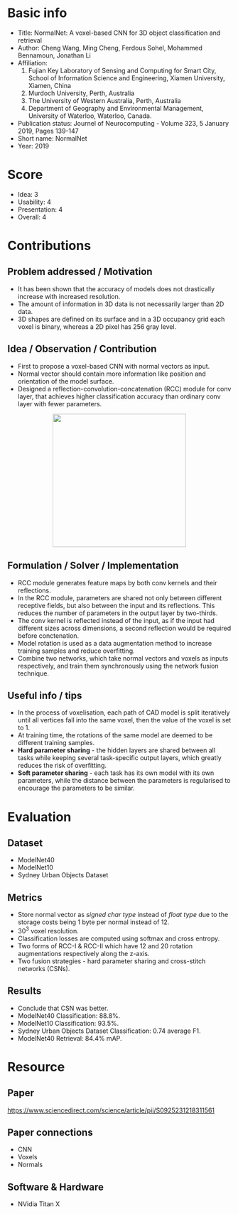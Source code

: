 # Basic info
- Title: NormalNet: A voxel-based CNN for 3D object classification and retrieval
- Author: Cheng Wang, Ming Cheng, Ferdous Sohel, Mohammed Bennamoun, Jonathan Li
- Affiliation: 
  1. Fujian Key Laboratory of Sensing and Computing for Smart City, School of Information Science and Engineering, Xiamen University, Xiamen, China
  2. Murdoch University, Perth, Australia
  3. The University of Western Australia, Perth, Australia
  4. Department of Geography and Environmental Management, University of Waterloo, Waterloo, Canada.
- Publication status: Journel of Neurocomputing - Volume 323, 5 January 2019, Pages 139-147
- Short name: NormalNet
- Year: 2019

# Score
- Idea: 3
- Usability: 4
- Presentation: 4
- Overall: 4
                                                                                                                
# Contributions
## Problem addressed / Motivation
- It has been shown that the accuracy of models does not drastically increase with increased resolution.
- The amount of information in 3D data is not necessarily larger than 2D data.
- 3D shapes are defined on its surface and in a 3D occupancy grid each voxel is binary, whereas a 2D pixel has 256 gray level.

## Idea / Observation / Contribution
- First to propose a voxel-based CNN with normal vectors as input.
- Normal vector should contain more information like position and orientation of the model surface.
- Designed a reflection-convolution-concatenation (RCC) module for conv layer, that achieves higher classification accuracy than ordinary conv layer with fewer parameters.

<p align="center">
          <img src="https://github.com/AndrewColligan/Paper-Reading-Notes/blob/master/Notes/Imgs/normalnet.jpeg" width=300>
</p>

## Formulation / Solver / Implementation
- RCC module generates feature maps by both conv kernels and their reflections.
- In the RCC module, parameters are shared not only between different receptive fields, but also between the input and its reflections. This reduces the number of parameters in the output layer by two-thirds.
- The conv kernel is reflected instead of the input, as if the input had different sizes across dimensions, a second reflection would be required before conctenation.
- Model rotation is used as a data augmentation method to increase training samples and reduce overfitting.
- Combine two networks, which take normal vectors and voxels as inputs respectively, and train them synchronously using the network fusion technique.

## Useful info / tips
- In the process of voxelisation, each path of CAD model is split iteratively until all vertices fall into the same voxel, then the value of the voxel is set to 1.
- At training time, the rotations of the same model are deemed to be different training samples.
- **Hard parameter sharing** - the hidden layers are shared between all tasks while keeping several task-specific output layers, which greatly reduces the risk of overfitting.
- **Soft parameter sharing** - each task has its own model with its own parameters, while the distance between the parameters is regularised to encourage the parameters to be similar.

# Evaluation
## Dataset
- ModelNet40
- ModelNet10
- Sydney Urban Objects Dataset

## Metrics
- Store normal vector as *signed char type* instead of *float type* due to the storage costs being 1 byte per normal instead of 12.
- 30<sup>3</sup> voxel resolution.
- Classification losses are computed using softmax and cross entropy.
- Two forms of RCC-I & RCC-II which have 12  and 20 rotation augmentations respectively along the z-axis.
- Two fusion strategies - hard parameter sharing and cross-stitch networks (CSNs).

## Results
- Conclude that CSN was better.
- ModelNet40 Classification: 88.8%.
- ModelNet10 Classification: 93.5%.
- Sydney Urban Objects Dataset Classification: 0.74 average F1.
- ModelNet40 Retrieval: 84.4% mAP.

# Resource
## Paper
https://www.sciencedirect.com/science/article/pii/S0925231218311561

## Paper connections
- CNN
- Voxels
- Normals

## Software & Hardware
- NVidia Titan X
